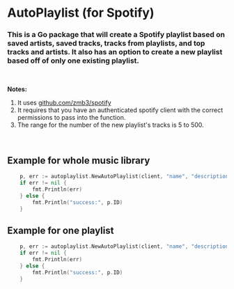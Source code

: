 # AutoPlaylist (for Spotify)

### This is a Go package that will create a Spotify playlist based on saved artists, saved tracks, tracks from playlists, and top tracks and artists. It also has an option to create a new playlist based off of only one existing playlist.

&nbsp;

**Notes:**
1. It uses [github.com/zmb3/spotify](github.com/zmb3/spotify)
2. It requires that you have an authenticated spotify client with the correct permissions to pass into the function.
3. The range for the number of the new playlist's tracks is 5 to 500.

&nbsp;
## Example for whole music library
```go
	p, err := autoplaylist.NewAutoPlaylist(client, "name", "description", 100, "")
	if err != nil {
		fmt.Println(err)
	} else {
		fmt.Println("success:", p.ID)
	}
```
## Example for one playlist
```go
	p, err := autoplaylist.NewAutoPlaylist(client, "name", "description", 100, "3hPeTyReRDrbVqtUHvwfSp")
	if err != nil {
		fmt.Println(err)
	} else {
		fmt.Println("success:", p.ID)
	}
```
